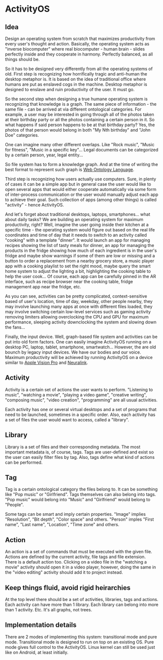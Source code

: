 # ActivityOS

## Idea

Design an operating system from scratch that maximizes productivity from every user's thought and action. Basically, the operating system acts as "inverse biocomputer" where real biocomputer - human brain - slides perfectly inside and they cooperate in harmony. Perfectly balanced, as all things should be.

So it has to be designed very differently from all the operating systems of old. First step is recognizing how horrifically tragic and anti-human the desktop metaphor is. It is based on the idea of traditional office where humans are put as enslaved cogs in the machine. Desktop metaphor is designed to enslave and ruin productivity of the user. It must go.

So the second step when designing a true humane operating system is recognizing that knowledge is a graph. The same piece of information - the same file - can be arrived at via different ontological categories. For example, a user may be interested in going through all of the photos taken at their birthday party or all the photos containing a certain person in it. So what happens if said person happens to be at that birthday party? Yes, the photos of that person would belong in both "My Nth birthday" and "John Doe" categories.

One can imagine many other different overlaps. Like "Rock music", "Music for fitness", "Music in a specific key"... Legal documents can be categorized by a certain person, year, legal entity...

So file system has to form a knowledge graph. And at the time of writing the best format to represent such graph is [Web Ontology Language](https://en.wikipedia.org/wiki/Web_Ontology_Language).

Third step is recognizing how users actually use computers. Sure, in plenty of cases it can be a simple app but in general case the user would like to open several apps that would either cooperate automatically via some form of inter-process communication or the user would manually adjust each app to achieve their goal. Such collection of apps (among other things) is called "activity" - hence ActivityOS.

And let's forget about traditional desktops, laptops, smartphones... what about daily tasks? We are building an operating system for maximum productivity, right? Well, imagine the user going inside their kitchen at a specific time - the operating system would figure out based on the real life coordinates and time of day that it needs to switch to an activity called "cooking" with a template "dinner". It would launch an app for managing recipes showing the list of tasty meals for dinner, an app for managing the products in the fridge showing how much of each ingredient is in the user's fridge and maybe show warnings if some of them are low or missing and a button to order a replacement from a nearby grocery store, a music player app with a cooking playlist to set the right mood, maybe query the smart home system to adjust the lighting a bit, highlighting the cooking table to help the user cook... Of course, each app can be carefully pinned in the AR interface, such as recipe browser near the cooking table, fridge management app near the fridge, etc.

As you can see, activities can be pretty complicated, context-sensitive based of user's location, time of day, weekday, other people nearby, they may involve launching many apps at once with different files loaded, they may involve switching certain low-level services such as gaming activity removing limiters allowing overclocking the CPU and GPU for maximum performance, sleeping activity downclocking the system and slowing down the fans...

Finally, the input device. Well, graph-based file system and activities can be put into old form factors. One can easily imagine ActivityOS running on a desktop PC, laptop, tablet, smartphone, smartwatch... However, the are old bounch by legacy input devices. We have our bodies and our voice. Maximum productivity will be achieved by running ActivityOS on a device similar to [Apple Vision Pro](https://en.wikipedia.org/wiki/Apple_Vision_Pro) and [Neuralink](https://en.wikipedia.org/wiki/Neuralink).

## Activity

Activity is a certain set of actions the user wants to perform. "Listening to music", "watching a movie", "playing a video game", "creative writing", "composing music", "video creation", "programming" are all usual activities.

Each activity has one or several virtual desktops and a set of programs that need to be launched, sometimes in a specific order. Also, each activity has a set of files the user would want to access, called a "library".

## Library

Library is a set of files and their corresponding metadata. The most important metadata is, of course, tags. Tags are user-defined and exist so the user can easily filter files by tag. Also, tags define what kind of actions can be performed.

## Tag

Tag is a certain ontological category the files belong to. It can be something like "Pop music" or "Girlfriend". Tags themselves can also belong into tags. "Pop music" would belong into "Music" and "Girlfriend" would belong to "People".

Some tags can be smart and imply certain properties. "Image" implies "Resolution", "Bit depth", "Color space" and others. "Person" imples "First name", "Last name", "Location", "Time zone" and others.

## Action

An action is a set of commands that must be executed with the given file. Actions are defined by the current activity, file tags and file extension. There is a default action too. Clicking on a video file in the "watching a movie" activity should open it in a video player, however, doing the same in the "video editing" activity should add it to project instead.

## Keep things fluid, avoid rigid heirarchies

At the top level there should be a set of activities, libraries, tags and actions. Each activity can have more than 1 library. Each library can belong into more than 1 activity. Etc. It's all graphs, not trees.

## Implementation details

There are 2 modes of implementing this system: transitional mode and pure mode. Transitional mode is designed to run on top on an existing OS. Pure mode gives full control to the ActivityOS. Linux kernel can still be used just like on Android, at least initially.
